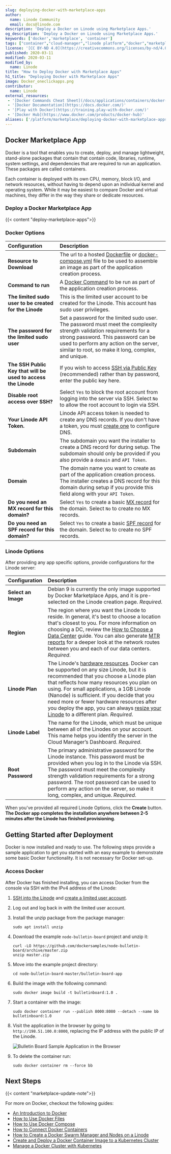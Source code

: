 ```yaml
---
slug: deploying-docker-with-marketplace-apps
author:
  name: Linode Community
  email: docs@linode.com
description: 'Deploy a Docker on Linode using Marketplace Apps.'
og_description: 'Deploy a Docker on Linode using Marketplace Apps.'
keywords: ['docker','marketplace', 'container']
tags: ["container","cloud-manager","linode platform","docker","marketplace"]
license: '[CC BY-ND 4.0](https://creativecommons.org/licenses/by-nd/4.0)'
published: 2020-03-11
modified: 2020-03-11
modified_by:
  name: Linode
title: "How to Deploy Docker with Marketplace Apps"
h1_title: "Deploying Docker with Marketplace Apps"
image: Docker_oneclickapps.png
contributor:
  name: Linode
external_resources:
 - '[Docker Commands Cheat Sheet](/docs/applications/containers/docker-commands-quick-reference-cheat-sheet/)'
 - '[Docker Documentation](https://docs.docker.com/)'
 - '[Play with Docker](https://training.play-with-docker.com/)'
 - '[Docker Hub](https://www.docker.com/products/docker-hub)'
aliases: ['/platform/marketplace/deploying-docker-with-marketplace-apps/', '/platform/one-click/deploying-docker-with-one-click-apps/']
---
```


## Docker Marketplace App

Docker is a tool that enables you to create, deploy, and manage lightweight, stand-alone packages that contain that contain code, libraries, runtime, system settings, and dependencies that are required to run an application. These packages are called containers.

Each container is deployed with its own CPU, memory, block I/O, and network resources, without having to depend upon an individual kernel and operating system. While it may be easiest to compare Docker and virtual machines, they differ in the way they share or dedicate resources.

### Deploy a Docker Marketplace App

{{< content "deploy-marketplace-apps">}}

### Docker Options

| **Configuration** | **Description** |
|:--------------|:------------|
| **Resource to Download** | The url to a hosted [Dockerfile](https://docs.docker.com/engine/reference/builder/) or [docker-compose.yml](/docs/guides/how-to-use-docker-compose/#Basic-Usage) file to be used to assemble an image as part of the application creation process. |
| **Command to run**| A [Docker Command](https://www.linode.com/docs/guides/docker-commands-quick-reference-cheat-sheet/) to be run as part of the application creation process.|
| **The limited sudo user to be created for the Linode** | This is the limited user account to be created for the Linode. This account has sudo user privileges. |
| **The password for the limited sudo user** | Set a password for the limited sudo user. The password must meet the complexity strength validation requirements for a strong password. This password can be used to perform any action on the server, similar to root, so make it long, complex, and unique. |
| **The SSH Public Key that will be used to access the Linode** | If you wish to access [SSH via Public Key](/docs/guides/use-public-key-authentication-with-ssh/) (recommended) rather than by password, enter the public key here. |
| **Disable root access over SSH?** | Select `Yes` to block the root account from logging into the server via SSH. Select `No` to allow the root account to login via SSH. |
| **Your Linode API Token.** | Linode API access token is needed to create any DNS records. If you don't have a token, you must [create one](/docs/guides/getting-started-with-the-linode-api/#get-an-access-token) to configure DNS. |
| **Subdomain** | The subdomain you want the installer to create a DNS record for during setup. The subdomain should only be provided if you also provide a `domain` and `API Token`. |
| **Domain** | The domain name you want to create as part of the application creation process. The installer creates a DNS record for this domain during setup if you provide this field along with your `API Token`. |
| **Do you need an MX record for this domain?** | Select `Yes` to create a basic [MX record](/docs/networking/dns/dns-records-an-introduction/#mx) for the domain. Select `No` to create no MX records.|
| **Do you need an SPF record for this domain?** | Select `Yes` to create a basic [SPF record](/docs/networking/dns/dns-records-an-introduction/#spf) for the domain. Select `No` to create no SPF records. |

### Linode Options

After providing any app specific options, provide configurations for the Linode server:

| **Configuration** | **Description** |
|:--------------|:------------|
| **Select an Image** | Debian 9 is currently the only image supported by Docker Marketplace Apps, and it is pre-selected on the Linode creation page. *Required*. |
| **Region** | The region where you want the Linode to reside. In general, it's best to choose a location that's closest to you. For more information on choosing a DC, review the [How to Choose a Data Center](/docs/platform/how-to-choose-a-data-center) guide. You can also generate [MTR reports](/docs/networking/diagnostics/diagnosing-network-issues-with-mtr/) for a deeper look at the network routes between you and each of our data centers. *Required*. |
| **Linode Plan** | The Linode's [hardware resources](/docs/platform/how-to-choose-a-linode-plan/#hardware-resource-definitions). Docker can be supported on any size Linode, but it is recommended that you choose a Linode plan that reflects how many resources you plan on using. For small applications, a 1GB Linode (Nanode) is sufficient. If you decide that you need more or fewer hardware resources after you deploy the app, you can always [resize your Linode](/docs/platform/disk-images/resizing-a-linode/) to a different plan. *Required*. |
| **Linode Label** | The name for the Linode, which must be unique between all of the Linodes on your account. This name helps you identify the server in the Cloud Manager’s Dashboard. *Required*. |
| **Root Password** | The primary administrative password for the Linode instance. This password must be provided when you log in to the Linode via SSH. The password must meet the complexity strength validation requirements for a strong password. The root password can be used to perform any action on the server, so make it long, complex, and unique. *Required*. |

When you've provided all required Linode Options, click the **Create** button. **The Docker app completes the installation anywhere between 2-5 minutes after the Linode has finished provisioning**.

## Getting Started after Deployment

Docker is now installed and ready to use. The following steps provide a sample application to get you started with an easy example to demonstrate some basic Docker functionality. It is not necessary for Docker set-up.

### Access Docker

After Docker has finished installing, you can access Docker from the console via SSH with the IPv4 address of the Linode:

1.  [SSH into the Linode](/docs/getting-started/#connect-to-your-linode-via-ssh) and [create a limited user account](/docs/security/securing-your-server/#add-a-limited-user-account).

1.  Log out and log back in with the limited user account.

1.  Install the unzip package from the package manager:

        sudo apt install unzip

1.  Download the example `node-bulletin-board` project and unzip it:

        curl -LO https://github.com/dockersamples/node-bulletin-board/archive/master.zip
        unzip master.zip

1.  Move into the example project directory:

        cd node-bulletin-board-master/bulletin-board-app

1.  Build the image with the following command:

        sudo docker image build -t bulletinboard:1.0 .

1.  Start a container with the image:

        sudo docker container run --publish 8000:8080 --detach --name bb bulletinboard:1.0

1.  Visit the application in the browser by going to `http://198.51.100.0:8000`, replacing the IP address with the public IP of the Linode.

    ![Bulletin Board Sample Application in the Browser](docker-marketplace-bulletin-board.png "Bulletin Board Sample Application in the Browser")

1.  To delete the container run:

        sudo docker container rm --force bb

## Next Steps

{{< content "marketplace-update-note">}}

For more on Docker, checkout the following guides:

- [An Introduction to Docker](/docs/applications/containers/introduction-to-docker/)
- [How to Use Docker Files](/docs/applications/containers/how-to-use-dockerfiles/)
- [How to Use Docker Compose](/docs/applications/containers/how-to-use-docker-compose/)
- [How to Connect Docker Containers](/docs/applications/containers/docker-container-communication/)
- [How to Create a Docker Swarm Manager and Nodes on a Linode](/docs/applications/containers/how-to-create-a-docker-swarm-manager-and-nodes-on-linode/)
- [Create and Deploy a Docker Container Image to a Kubernetes Cluster](/docs/kubernetes/deploy-container-image-to-kubernetes/)
- [Manage a Docker Cluster with Kubernetes](/docs/kubernetes/manage-a-docker-cluster-with-kubernetes/)
